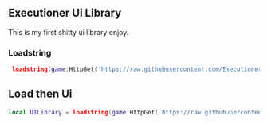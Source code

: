 ## Executioner Ui Library
This is my first shitty ui library enjoy.
### Loadstring
```lua
 loadstring(game:HttpGet('https://raw.githubusercontent.com/ExecutionerScripts/Ui-Library/main/MainScript'))()

```


## Load then Ui
```lua
local UILibrary = loadstring(game:HttpGet('https://raw.githubusercontent.com/ExecutionerScripts/Ui-Library/main/MainScript'))()
```
